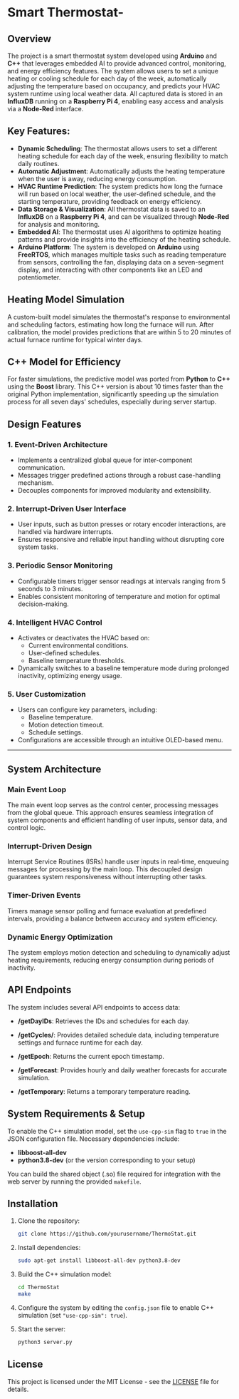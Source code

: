 # Smart Thermostat-
## Overview

The project is a smart thermostat system developed using **Arduino** and **C++** that leverages embedded AI to provide advanced control, monitoring, and energy efficiency features. The system allows users to set a unique heating or cooling schedule for each day of the week, automatically adjusting the temperature based on occupancy, and predicts your HVAC system runtime using local weather data. All captured data is stored in an **InfluxDB** running on a **Raspberry Pi 4**, enabling easy access and analysis via a **Node-Red** interface.

## Key Features:
- **Dynamic Scheduling**: The thermostat allows users to set a different heating schedule for each day of the week, ensuring flexibility to match daily routines.
- **Automatic Adjustment**: Automatically adjusts the heating temperature when the user is away, reducing energy consumption.
- **HVAC Runtime Prediction**: The system predicts how long the furnace will run based on local weather, the user-defined schedule, and the starting temperature, providing feedback on energy efficiency.
- **Data Storage & Visualization**: All thermostat data is saved to an **InfluxDB** on a **Raspberry Pi 4**, and can be visualized through **Node-Red** for analysis and monitoring.
- **Embedded AI**: The thermostat uses AI algorithms to optimize heating patterns and provide insights into the efficiency of the heating schedule.
- **Arduino Platform**: The system is developed on **Arduino** using **FreeRTOS**, which manages multiple tasks such as reading temperature from sensors, controlling the fan, displaying data on a seven-segment display, and interacting with other components like an LED and potentiometer.

## Heating Model Simulation

A custom-built model simulates the thermostat's response to environmental and scheduling factors, estimating how long the furnace will run. After calibration, the model provides predictions that are within 5 to 20 minutes of actual furnace runtime for typical winter days.

## C++ Model for Efficiency

For faster simulations, the predictive model was ported from **Python** to **C++** using the **Boost** library. This C++ version is about 10 times faster than the original Python implementation, significantly speeding up the simulation process for all seven days' schedules, especially during server startup.

## **Design Features**

### **1. Event-Driven Architecture**
- Implements a centralized global queue for inter-component communication.
- Messages trigger predefined actions through a robust case-handling mechanism.
- Decouples components for improved modularity and extensibility.

### **2. Interrupt-Driven User Interface**
- User inputs, such as button presses or rotary encoder interactions, are handled via hardware interrupts.
- Ensures responsive and reliable input handling without disrupting core system tasks.

### **3. Periodic Sensor Monitoring**
- Configurable timers trigger sensor readings at intervals ranging from 5 seconds to 3 minutes.
- Enables consistent monitoring of temperature and motion for optimal decision-making.

### **4. Intelligent HVAC Control**
- Activates or deactivates the HVAC based on:
  - Current environmental conditions.
  - User-defined schedules.
  - Baseline temperature thresholds.
- Dynamically switches to a baseline temperature mode during prolonged inactivity, optimizing energy usage.

### **5. User Customization**
- Users can configure key parameters, including:
  - Baseline temperature.
  - Motion detection timeout.
  - Schedule settings.
- Configurations are accessible through an intuitive OLED-based menu.

---

## **System Architecture**

### **Main Event Loop**
The main event loop serves as the control center, processing messages from the global queue. This approach ensures seamless integration of system components and efficient handling of user inputs, sensor data, and control logic.

### **Interrupt-Driven Design**
Interrupt Service Routines (ISRs) handle user inputs in real-time, enqueuing messages for processing by the main loop. This decoupled design guarantees system responsiveness without interrupting other tasks.

### **Timer-Driven Events**
Timers manage sensor polling and furnace evaluation at predefined intervals, providing a balance between accuracy and system efficiency.

### **Dynamic Energy Optimization**
The system employs motion detection and scheduling to dynamically adjust heating requirements, reducing energy consumption during periods of inactivity.
## API Endpoints

The system includes several API endpoints to access data:

- **/getDayIDs**: Retrieves the IDs and schedules for each day.
 
- **/getCycles/<day>**: Provides detailed schedule data, including temperature settings and furnace runtime for each day.
  

- **/getEpoch**: Returns the current epoch timestamp.

- **/getForecast**: Provides hourly and daily weather forecasts for accurate simulation.
 
- **/getTemporary**: Returns a temporary temperature reading.

## System Requirements & Setup

To enable the C++ simulation model, set the `use-cpp-sim` flag to `true` in the JSON configuration file. Necessary dependencies include:

- **libboost-all-dev**
- **python3.8-dev** (or the version corresponding to your setup)

You can build the shared object (.so) file required for integration with the web server by running the provided `makefile`.

## Installation

1. Clone the repository:
    ```bash
    git clone https://github.com/yourusername/ThermoStat.git
    ```

2. Install dependencies:
    ```bash
    sudo apt-get install libboost-all-dev python3.8-dev
    ```

3. Build the C++ simulation model:
    ```bash
    cd ThermoStat
    make
    ```

4. Configure the system by editing the `config.json` file to enable C++ simulation (set `"use-cpp-sim": true`).

5. Start the server:
    ```bash
    python3 server.py
    ```

## License

This project is licensed under the MIT License - see the [LICENSE](LICENSE) file for details.
